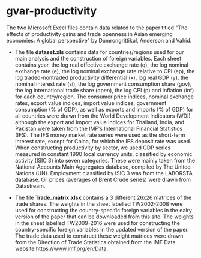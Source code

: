 # gvar-productivity
The two Microsoft Excel files contain data related to the paper titled "The effects of productivity gains and trade openness in Asian emerging economies: A global perspective" by Dumrongrittikul, Anderson and Vahid.

* The file **dataset.xls** contains data for countries/regions used for our main analysis and the construction of foreign variables. Each sheet contains year, the log real effective exchange rate (q), the log nominal exchange rate (e), the log nominal exchange rate relative to CPI (ep), the log traded-nontraded productivity differential (x), log real GDP (y), the nominal interest rate (si), the log government consumption share (gov), the log international trade share (open), the log CPI (p) and inflation (inf) for each country/region. The consumer price indices, nominal exchange rates, export value indices, import value indices, government consumption (% of GDP), as well as exports and imports (% of GDP) for all countries were drawn from the World Development Indicators (WDI), although the export and import value indices for Thailand, India, and Pakistan were taken from the IMF's International Financial Statistics (IFS). The IFS money market rate series were used as the short-term interest rate, except for China, for which the IFS deposit rate was used. When constructing productivity by sector, we used GDP series measured in constant 1990 local currency units, classified by economic activity (ISIC 3) into seven categories. These were mainly taken from the National Accounts Main Aggregates database, compiled by The United Nations (UN). Employment classified by ISIC 3 was from the LABORSTA database. Oil prices (averages of Brent Crude series) were drawn from Datastream.

* The file **Trade_matrix.xlsx** contains a 3 different 26x26 matrices of the trade shares. The weights in the sheet labelled TW2002-2008 were used for constructing the country-specific foreign variables in the ealry version of the paper that can be downloaded from this site. The weights in the sheet labelled TW2009-2016 were used for constructing the country-specific foreign variables in the updated version of the paper. The trade data used to construct these weight matrices were drawn from the Direction of Trade Statistics obtained from the IMF Data website https://www.imf.org/en/Data.

